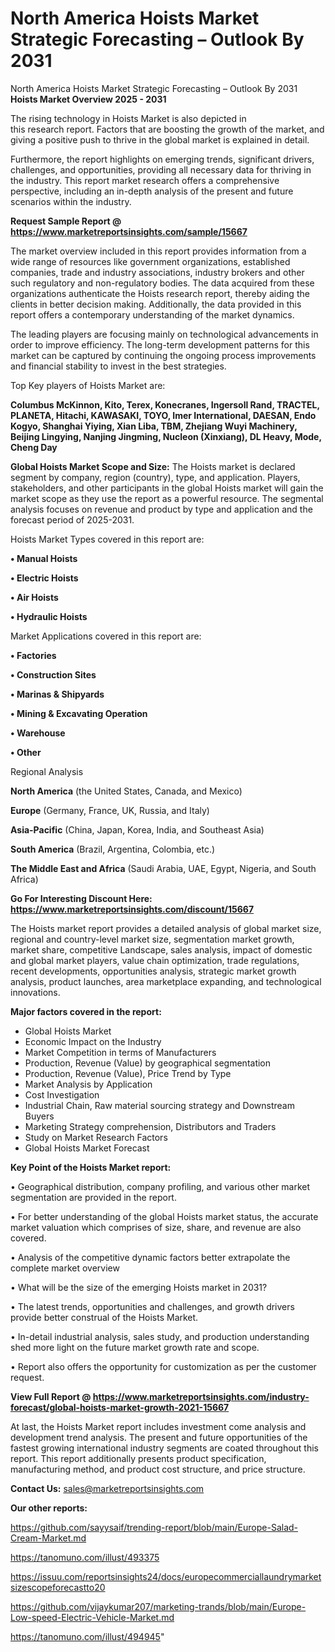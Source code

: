 # North America Hoists Market Strategic Forecasting – Outlook By 2031
North America Hoists Market Strategic Forecasting – Outlook By 2031
<Strong> Hoists Market Overview 2025 - 2031</strong>

The rising technology in Hoists Market is also depicted in this research report. Factors that are boosting the growth of the market, and giving a positive push to thrive in the global market is explained in detail.

Furthermore, the report highlights on emerging trends, significant drivers, challenges, and opportunities, providing all necessary data for thriving in the industry. This report market research offers a comprehensive perspective, including an in-depth analysis of the present and future scenarios within the industry.

<strong>Request Sample Report @ <a href=https://www.marketreportsinsights.com/sample/15667>https://www.marketreportsinsights.com/sample/15667</a></strong>

The market overview included in this report provides information from a wide range of resources like government organizations, established companies, trade and industry associations, industry brokers and other such regulatory and non-regulatory bodies. The data acquired from these organizations authenticate the Hoists research report, thereby aiding the clients in better decision making. Additionally, the data provided in this report offers a contemporary understanding of the market dynamics.

The leading players are focusing mainly on technological advancements in order to improve efficiency. The long-term development patterns for this market can be captured by continuing the ongoing process improvements and financial stability to invest in the best strategies.

Top Key players of Hoists Market are:

<strong>Columbus McKinnon, Kito, Terex, Konecranes, Ingersoll Rand, TRACTEL, PLANETA, Hitachi, KAWASAKI, TOYO, Imer International, DAESAN, Endo Kogyo, Shanghai Yiying, Xian Liba, TBM, Zhejiang Wuyi Machinery, Beijing Lingying, Nanjing Jingming, Nucleon (Xinxiang), DL Heavy, Mode, Cheng Day</strong>

<strong><b>Global Hoists Market Scope and Size:</b></strong>
The Hoists market is declared segment by company, region (country), type, and application. Players, stakeholders, and other participants in the global Hoists market will gain the market scope as they use the report as a powerful resource. The segmental analysis focuses on revenue and product by type and application and the forecast period of 2025-2031.

Hoists Market Types covered in this report are:

<strong>• Manual Hoists

• Electric Hoists

• Air Hoists

• Hydraulic Hoists</strong>

Market Applications covered in this report are:

<strong>• Factories

• Construction Sites

• Marinas & Shipyards

• Mining & Excavating Operation

• Warehouse

• Other</strong> 

Regional Analysis

<strong>North America</strong> (the United States, Canada, and Mexico)

<strong>Europe</strong> (Germany, France, UK, Russia, and Italy)

<strong>Asia-Pacific</strong> (China, Japan, Korea, India, and Southeast Asia)

<strong>South America</strong> (Brazil, Argentina, Colombia, etc.)

<strong>The Middle East and Africa</strong> (Saudi Arabia, UAE, Egypt, Nigeria, and South Africa)

<strong>Go For Interesting Discount Here: <a href=https://www.marketreportsinsights.com/discount/15667>https://www.marketreportsinsights.com/discount/15667</a></strong>

The Hoists market report provides a detailed analysis of global market size, regional and country-level market size, segmentation market growth, market share, competitive Landscape, sales analysis, impact of domestic and global market players, value chain optimization, trade regulations, recent developments, opportunities analysis, strategic market growth analysis, product launches, area marketplace expanding, and technological innovations.

<strong><b>Major factors covered in the report:</b></strong>
<ul>
  <li>Global Hoists Market </li>
  <li>Economic Impact on the Industry</li>
  <li>Market Competition in terms of Manufacturers</li>
  <li>Production, Revenue (Value) by geographical segmentation</li>
  <li>Production, Revenue (Value), Price Trend by Type</li>
  <li>Market Analysis by Application</li>
  <li>Cost Investigation</li>
  <li>Industrial Chain, Raw material sourcing strategy and Downstream Buyers</li>
  <li>Marketing Strategy comprehension, Distributors and Traders</li>
  <li>Study on Market Research Factors</li>
  <li>Global Hoists Market Forecast</li>
</ul>

<strong><b>Key Point of the Hoists Market report:</b></strong>

• Geographical distribution, company profiling, and various other market segmentation are provided in the report.

• For better understanding of the global Hoists market status, the accurate market valuation which comprises of size, share, and revenue are also covered.

• Analysis of the competitive dynamic factors better extrapolate the complete market overview

• What will be the size of the emerging Hoists market in 2031?

• The latest trends, opportunities and challenges, and growth drivers provide better construal of the Hoists Market.

• In-detail industrial analysis, sales study, and production understanding shed more light on the future market growth rate and scope.

• Report also offers the opportunity for customization as per the customer request.

<strong><b>View Full Report @ <a href=https://www.marketreportsinsights.com/industry-forecast/global-hoists-market-growth-2021-15667>https://www.marketreportsinsights.com/industry-forecast/global-hoists-market-growth-2021-15667</a></b></strong>


At last, the Hoists Market report includes investment come analysis and development trend analysis. The present and future opportunities of the fastest growing international industry segments are coated throughout this report. This report additionally presents product specification, manufacturing method, and product cost structure, and price structure.

<strong>Contact Us:</strong>
sales@marketreportsinsights.com

<strong>Our other reports:</strong>

<a href=https://github.com/sayysaif/trending-report/blob/main/Europe-Salad-Cream-Market.md>https://github.com/sayysaif/trending-report/blob/main/Europe-Salad-Cream-Market.md</a>

<a href=https://tanomuno.com/illust/493375>https://tanomuno.com/illust/493375</a>

<a href=https://issuu.com/reportsinsights24/docs/europecommerciallaundrymarketsizescopeforecastto20>https://issuu.com/reportsinsights24/docs/europecommerciallaundrymarketsizescopeforecastto20</a>

<a href=https://github.com/vijaykumar207/marketing-trands/blob/main/Europe-Low-speed-Electric-Vehicle-Market.md>https://github.com/vijaykumar207/marketing-trands/blob/main/Europe-Low-speed-Electric-Vehicle-Market.md</a>

<a href=https://tanomuno.com/illust/494945>https://tanomuno.com/illust/494945</a>"
